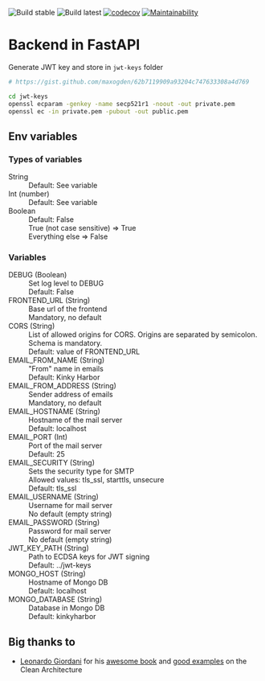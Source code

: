 ![Build stable](https://github.com/KinkyHarbor/kinkyharbor-backend-fastapi/workflows/Build%20stable%20Docker%20image/badge.svg)
![Build latest](https://github.com/KinkyHarbor/kinkyharbor-backend-fastapi/workflows/Build%20latest%20Docker%20image/badge.svg)
[![codecov](https://codecov.io/gh/KinkyHarbor/kinkyharbor-backend-fastapi/branch/development/graph/badge.svg)](https://codecov.io/gh/KinkyHarbor/kinkyharbor-backend-fastapi)
[![Maintainability](https://api.codeclimate.com/v1/badges/135715f257043669493e/maintainability)](https://codeclimate.com/github/KinkyHarbor/kinkyharbor-backend-fastapi/maintainability)

# Backend in FastAPI

Generate JWT key and store in `jwt-keys` folder

```bash
# https://gist.github.com/maxogden/62b7119909a93204c747633308a4d769

cd jwt-keys
openssl ecparam -genkey -name secp521r1 -noout -out private.pem
openssl ec -in private.pem -pubout -out public.pem
```

## Env variables

### Types of variables

<dl>
  <dt>String</dt>
  <dd>Default: See variable</dd>

  <dt>Int (number)</dt>
  <dd>Default: See variable</dd>

  <dt>Boolean</dt>
  <dd>Default: False</dd>
  <dd>True (not case sensitive) => True</dd>
  <dd>Everything else => False</dd>
</dl>

### Variables

<dl>
  <dt>DEBUG (Boolean)</dt>
  <dd>Set log level to DEBUG</dd>
  <dd>Default: False</dd>

  <dt>FRONTEND_URL (String)</dt>
  <dd>Base url of the frontend</dd>
  <dd>Mandatory, no default</dd>

  <dt>CORS (String)</dt>
  <dd>List of allowed origins for CORS. Origins are separated by semicolon. Schema is mandatory.</dd>
  <dd>Default: value of FRONTEND_URL</dd>

  <dt>EMAIL_FROM_NAME (String)</dt>
  <dd>"From" name in emails</dd>
  <dd>Default: Kinky Harbor</dd>

  <dt>EMAIL_FROM_ADDRESS (String)</dt>
  <dd>Sender address of emails</dd>
  <dd>Mandatory, no default</dd>

  <dt>EMAIL_HOSTNAME (String)</dt>
  <dd>Hostname of the mail server</dd>
  <dd>Default: localhost</dd>

  <dt>EMAIL_PORT (Int)</dt>
  <dd>Port of the mail server</dd>
  <dd>Default: 25</dd>

  <dt>EMAIL_SECURITY (String)</dt>
  <dd>Sets the security type for SMTP</dd>
  <dd>Allowed values: tls_ssl, starttls, unsecure</dd>
  <dd>Default: tls_ssl</dd>

  <dt>EMAIL_USERNAME (String)</dt>
  <dd>Username for mail server</dd>
  <dd>No default (empty string)</dd>

  <dt>EMAIL_PASSWORD (String)</dt>
  <dd>Password for mail server</dd>
  <dd>No default (empty string)</dd>

  <dt>JWT_KEY_PATH (String)</dt>
  <dd>Path to ECDSA keys for JWT signing</dd>
  <dd>Default: ../jwt-keys</dd>

  <dt>MONGO_HOST (String)</dt>
  <dd>Hostname of Mongo DB</dd>
  <dd>Default: localhost</dd>

  <dt>MONGO_DATABASE (String)</dt>
  <dd>Database in Mongo DB</dd>
  <dd>Default: kinkyharbor</dd>
</dl>

## Big thanks to

- [Leonardo Giordani](https://github.com/lgiordani) for his [awesome book](https://leanpub.com/clean-architectures-in-python) and [good examples](https://github.com/pycabook) on the Clean Architecture

